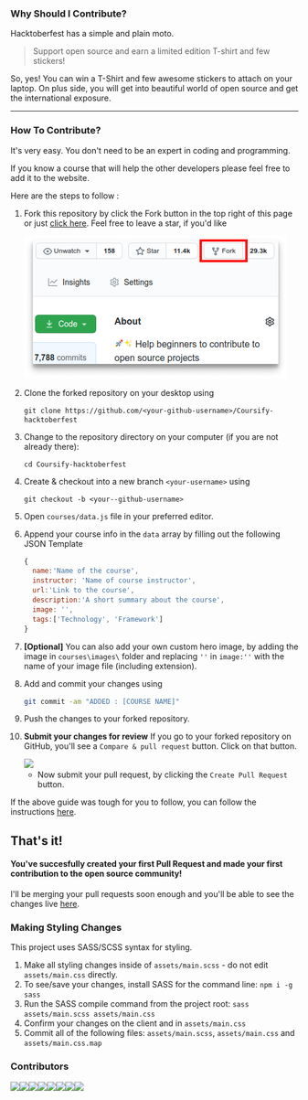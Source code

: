 ### Why Should I Contribute?
Hacktoberfest has a simple and plain moto.
> Support open source and earn a limited edition T-shirt and few stickers!

So, yes! You can win a T-Shirt and few awesome stickers to attach on your laptop. On plus side, you will get into beautiful world of open source and get the international exposure. 

***

### How To Contribute?

It's very easy. You don't need to be an expert in coding and programming.

If you know a course that will help the other developers please feel free to add it to the website. 

Here are the steps to follow : 

1. Fork this repository by click the Fork button in the top right of this page or just [click here](https://github.com/ishandeveloper/Coursify-hacktoberfest/fork). Feel free to leave a star, if you'd like 

    <img src="./assets/steps/fork.png">

1. Clone the forked repository on your desktop using

    ```    
    git clone https://github.com/<your-github-username>/Coursify-hacktoberfest
    ```
1. Change to the repository directory on your computer (if you are not already there):

    ```
    cd Coursify-hacktoberfest
    ```

1. Create & checkout into a new branch `<your-username>` using

    ```
    git checkout -b <your--github-username>
    ```

4. Open `courses/data.js` file in your preferred editor.

5. Append your course info in the `data` array by filling out the following JSON Template
    ```js
    {
      name:'Name of the course',
      instructor: 'Name of course instructor',
      url:'Link to the course',
      description:'A short summary about the course',
      image: '',
      tags:['Technology', 'Framework']
    }
    ```

1. **[Optional]**  You can also add your own custom hero image, by adding the image in `courses\images\` folder and replacing `''` in `image:''` with the name of your image file (including extension).

1. Add and commit your changes using

    ```bash
    git commit -am "ADDED : [COURSE NAME]"
    ```
1. Push the changes to your forked repository.

1. **Submit your changes for review**
    If you go to your forked repository on GitHub, you'll see a `Compare & pull request` button. Click on that button.

    <img src="./assets/steps/compare-and-pull.png">

    * Now submit your pull request, by clicking the `Create Pull Request` button.

If the above guide was tough for you to follow, you can follow the instructions [here](https://www.digitalocean.com/community/tutorials/how-to-create-a-pull-request-on-github).

## That's it! 
#### You've succesfully created your first Pull Request and made your first contribution to the open source community!

I'll be merging your pull requests soon enough and you'll be able to see the changes live [here](http://ishandeveloper.com/Coursify-hacktoberfest/).

### Making Styling Changes

This project uses SASS/SCSS syntax for styling.

1. Make all styling changes inside of `assets/main.scss` - do not edit `assets/main.css` directly.
2. To see/save your changes, install SASS for the command line: `npm i -g sass`
3. Run the SASS compile command from the project root: `sass assets/main.scss assets/main.css`
4. Confirm your changes on the client and in `assets/main.css`
5. Commit all of the following files: `assets/main.scss`, `assets/main.css` and `assets/main.css.map`

### Contributors

[![](https://sourcerer.io/fame/ishandeveloper/ishandeveloper/Coursify-hacktoberfest/images/0)](https://sourcerer.io/fame/ishandeveloper/ishandeveloper/Coursify-hacktoberfest/links/0)[![](https://sourcerer.io/fame/ishandeveloper/ishandeveloper/Coursify-hacktoberfest/images/1)](https://sourcerer.io/fame/ishandeveloper/ishandeveloper/Coursify-hacktoberfest/links/1)[![](https://sourcerer.io/fame/ishandeveloper/ishandeveloper/Coursify-hacktoberfest/images/2)](https://sourcerer.io/fame/ishandeveloper/ishandeveloper/Coursify-hacktoberfest/links/2)[![](https://sourcerer.io/fame/ishandeveloper/ishandeveloper/Coursify-hacktoberfest/images/3)](https://sourcerer.io/fame/ishandeveloper/ishandeveloper/Coursify-hacktoberfest/links/3)[![](https://sourcerer.io/fame/ishandeveloper/ishandeveloper/Coursify-hacktoberfest/images/4)](https://sourcerer.io/fame/ishandeveloper/ishandeveloper/Coursify-hacktoberfest/links/4)[![](https://sourcerer.io/fame/ishandeveloper/ishandeveloper/Coursify-hacktoberfest/images/5)](https://sourcerer.io/fame/ishandeveloper/ishandeveloper/Coursify-hacktoberfest/links/5)[![](https://sourcerer.io/fame/ishandeveloper/ishandeveloper/Coursify-hacktoberfest/images/6)](https://sourcerer.io/fame/ishandeveloper/ishandeveloper/Coursify-hacktoberfest/links/6)[![](https://sourcerer.io/fame/ishandeveloper/ishandeveloper/Coursify-hacktoberfest/images/7)](https://sourcerer.io/fame/ishandeveloper/ishandeveloper/Coursify-hacktoberfest/links/7)
